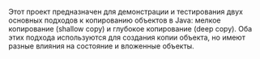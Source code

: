 Этот проект предназначен для демонстрации и тестирования двух основных подходов к копированию объектов в Java: мелкое копирование (shallow copy) и глубокое копирование (deep copy). Оба этих подхода используются для создания копии объекта, но имеют разные влияния на состояние и вложенные объекты.
